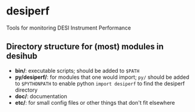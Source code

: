 # desiperf
Tools for monitoring DESI Instrument Performance

## Directory structure for (most) modules in desihub

  * **bin/**: executable scripts; should be added to `$PATH`
  * **py/desiperf/**: for modules that one would import; `py/` should be added to `$PYTHONPATH`
    to enable python `import desiperf` to find the desiperf directory
  * **doc/**: documentation
  * **etc/**: for small config files or other things that don't fit elsewhere

